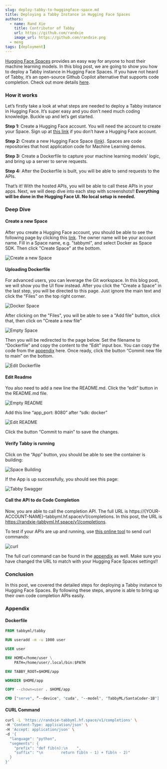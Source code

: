 ```yaml
---
slug: deploy-tabby-to-huggingface-space.md
title: Deploying a Tabby Instance in Hugging Face Spaces
authors:
  - name: Rand Xie
    title: Contributor of Tabby
    url: https://github.com/randxie
    image_url: https://github.com/randxie.png
  - meng
tags: [deployment]
---
```


[Hugging Face Spaces](https://huggingface.co/spaces) provides an easy way for anyone to host their machine learning models.
In this blog post, we are going to show you how to deploy a Tabby instance in Hugging Face Spaces. If you have not heard of Tabby, it’s an open-source Github Copilot alternative that supports code completion.
Check out more details [here](https://github.com/TabbyML/tabby).

### How it works

Let’s firstly take a look at what steps are needed to deploy a Tabby instance in Hugging Face. It’s super easy and you don’t need much coding knowledge. Buckle up and let’s get started.

**Step 1:** Create a Hugging Face account. You will need the account to create your Space. Sign up at [this link](https://huggingface.co/welcome) if you don’t have a Hugging Face account.

**Step 2:** Create a new Hugging Face Space ([link](https://huggingface.co/new-space)). Spaces are code repositories that host application code for Machine Learning demos.

**Step 3:** Create a Dockerfile to capture your machine learning models’ logic, and bring up a server to serve requests.

**Step 4:** After the Dockerfile is built, you will be able to send requests to the APIs.

That’s it! With the hosted APIs, you will be able to call these APIs in your apps. Next, we will deep dive into each step with screenshots!!
**Everything will be done in the Hugging Face UI. No local setup is needed.**

### Deep Dive

#### Create a new Space

After you create a Hugging Face account, you should be able to see the following page by clicking this [link](https://huggingface.co/new-space).
The owner name will be your account name. Fill in a Space name, e.g. "tabbyml", and select Docker as Space SDK. Then click "Create Space" at the bottom.

![Create a new Space](./new-space.png)

#### Uploading Dockerfile

For advanced users, you can leverage the Git workspace. In this blog post, we will show you the UI flow instead. After you click the "Create a Space" in the last step, you will be directed to this page. Just ignore the main text and click the "Files" on the top right corner.

![Docker Space](./docker-space.png)

After clicking on the "Files", you will be able to see a "Add file" button, click that, then click on "Create a new file"

![Empty Space](./empty-space.png)

Then you will be redirected to the page below. Set the filename to “Dockerfile” and copy the content to the “Edit” input box. You can copy the code from the [appendix](#dockerfile) here. Once ready, click the button “Commit new file to main” on the bottom.

![Edit Dockerfile](./edit-dockerfile.png)

#### Edit Readme

You also need to add a new line the README.md. Click the “edit” button in the README.md file.


![Empty README](./empty-readme.png)

Add this line “app_port: 8080” after “sdk: docker”

![Edit README](./edit-readme.png)

Click the button “Commit to main” to save the changes.

#### Verify Tabby is running

Click on the “App” button, you should be able to see the container is building:

![Space Building](./building.png)

If the App is up successfully, you should see this page:

![Tabby Swagger](./tabby-swagger.png)

#### Call the API to do Code Completion

Now, you are able to call the completion API. The full URL is https://{YOUR-ACCOUNT-NAME}-tabbyml.hf.space/v1/completions. In this post, the URL is https://randxie-tabbyml.hf.space/v1/completions.

To test if your APIs are up and running, use [this online tool](https://reqbin.com/curl) to send curl commands:

![curl](./curl.png)

The full curl command can be found in the [appendix](#curl-command) as well. Make sure you have changed the URL to match with your Hugging Face Spaces settings!!

### Conclusion
In this post, we covered the detailed steps for deploying a Tabby instance to Hugging Face Spaces. By following these steps, anyone is able to bring up their own code completion APIs easily.

### Appendix

#### Dockerfile
```Dockerfile
FROM tabbyml/tabby

RUN useradd -m -u 1000 user

USER user

ENV HOME=/home/user \
    PATH=/home/user/.local/bin:$PATH

ENV TABBY_ROOT=$HOME/app

WORKDIR $HOME/app

COPY --chown=user . $HOME/app

CMD ["serve", ”--device", "cuda", "--model", "TabbyML/SantaCoder-1B"]

```

#### CURL Command
```bash
curl -L 'https://randxie-tabbyml.hf.space/v1/completions' \
-H 'Content-Type: application/json' \
-H 'Accept: application/json' \
-d '{
  "language": "python",
  "segments": {
    "prefix": "def fib(n):\n    ",
    "suffix": "\n        return fib(n - 1) + fib(n - 2)"
  }
}'
```
